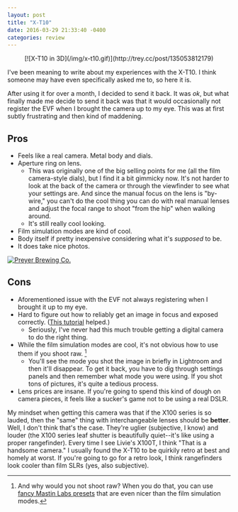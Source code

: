 ```yaml
---
layout: post
title: "X-T10"
date: 2016-03-29 21:33:40 -0400
categories: review
---
```


<div style="text-align:center;" markdown="1">
[![X-T10 in 3D](/img/x-t10.gif)](http://trey.cc/post/135053812179)
</div>

I've been meaning to write about my experiences with the X-T10. I think someone may have even specifically asked me to, so here it is.

After using it for over a month, I decided to send it back. It was _ok_, but what finally made me decide to send it back was that it would occasionally not register the EVF when I brought the camera up to my eye. This was at first subtly frustrating and then kind of maddening.

## Pros

- Feels like a real camera. Metal body and dials.
- Aperture ring on lens.
    - This was originally one of the big selling points for me (all the film camera-style dials), but I find it a bit gimmicky now. It's not harder to look at the back of the camera or through the viewfinder to see what your settings are. And since the manual focus on the lens is "by-wire," you can't do the cool thing you can do with real manual lenses and adjust the focal range to shoot "from the hip" when walking around.
    - It's still really cool looking.
- Film simulation modes are kind of cool.
- Body itself if pretty inexpensive considering what it's _supposed_ to be.
- It does take nice photos.

[![Preyer Brewing Co.](/img/preyer.jpg)](https://www.flickr.com/photos/trey_piepmeier/23456553001/)

## Cons

- Aforementioned issue with the EVF not always registering when I brought it up to my eye.
- Hard to figure out how to reliably get an image in focus and exposed correctly. ([This tutorial][xt10-tutorial] helped.)
    - Seriously, I've never had this much trouble getting a digital camera to do the right thing.
- While the film simulation modes are cool, it's not obvious how to use them if you shoot raw. [^1]
    - You'll see the mode you shot the image in briefly in Lightroom and then it'll disappear. To get it back, you have to dig through settings panels and then remember what mode you were using. If you shot tons of pictures, it's quite a tedious process.
- Lens prices are insane. If you're going to spend this kind of dough on camera pieces, it feels like a sucker's game not to be using a real DSLR.

My mindset when getting this camera was that if the X100 series is so lauded, then the "same" thing with interchangeable lenses should be **better**. Well, I don't think that's the case. They're uglier (subjective, I know) and louder (the X100 series leaf shutter is beautifully quiet--it's like using a proper rangefinder). Every time I see Livie's X100T, I think "That is a handsome camera." I usually found the X-T10 to be quirkily retro at best and homely at worst. If you're going to go for a retro look, I think rangefinders look cooler than film SLRs (yes, also subjective).

[xt10-tutorial]: https://www.youtube.com/watch?v=TI-QwmRrMus
[mastin]: https://mastinlabs.com

[^1]: And why would you not shoot raw? When you do that, you can use [fancy Mastin Labs presets][mastin] that are even nicer than the film simulation modes.
